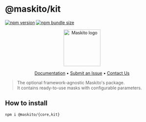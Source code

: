 # @maskito/kit

[![npm version](https://img.shields.io/npm/v/@maskito/kit.svg)](https://npmjs.com/package/@maskito/kit)
[![npm bundle size](https://img.shields.io/bundlephobia/minzip/@maskito/kit)](https://bundlephobia.com/result?p=@maskito/kit)

<p align="center">
    <img src="https://raw.githubusercontent.com/Tinkoff/maskito/main/projects/demo/src/assets/icons/maskito.svg" alt="Maskito logo" height="120px">
</p>

<p align="center">
    <a href="https://maskito.dev">Documentation</a> •
    <a href="https://github.com/Tinkoff/maskito/issues/new/choose">Submit an Issue</a> •
    <a href="https://t.me/taiga_ui">Contact Us</a>
</p>

> The optional framework-agnostic Maskito's package.<br />It contains ready-to-use masks with configurable parameters.

## How to install

```
npm i @maskito/{core,kit}
```
